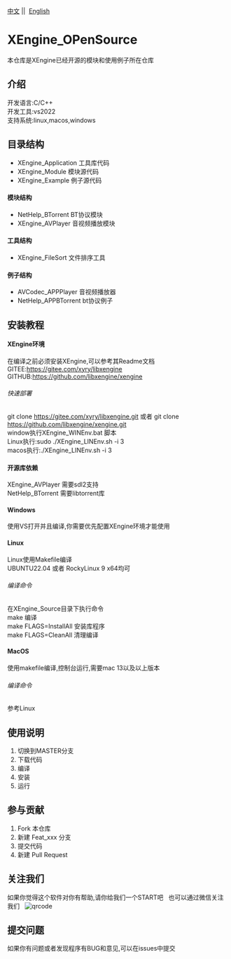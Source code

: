 [中文](README.md) ||  [English](README.en.md)  

# XEngine_OPenSource

本仓库是XEngine已经开源的模块和使用例子所在仓库  

## 介绍

开发语言:C/C++  
开发工具:vs2022  
支持系统:linux,macos,windows

## 目录结构

- XEngine_Application  工具库代码  
- XEngine_Module       模块源代码
- XEngine_Example      例子源代码

#### 模块结构
- NetHelp_BTorrent    BT协议模块
- XEngine_AVPlayer    音视频播放模块

#### 工具结构
- XEngine_FileSort    文件排序工具

#### 例子结构
- AVCodec_APPPlayer   音视频播放器
- NetHelp_APPBTorrent bt协议例子

## 安装教程

#### XEngine环境

在编译之前必须安装XEngine,可以参考其Readme文档  
GITEE:https://gitee.com/xyry/libxengine  
GITHUB:https://github.com/libxengine/xengine

###### 快速部署

git clone https://gitee.com/xyry/libxengine.git 或者 git clone https://github.com/libxengine/xengine.git  
window执行XEngine_WINEnv.bat 脚本  
Linux执行:sudo ./XEngine_LINEnv.sh -i 3  
macos执行:./XEngine_LINEnv.sh -i 3  

#### 开源库依赖

XEngine_AVPlayer 需要sdl2支持  
NetHelp_BTorrent 需要libtorrent库  

#### Windows

使用VS打开并且编译,你需要优先配置XEngine环境才能使用  

#### Linux

Linux使用Makefile编译  
UBUNTU22.04 或者 RockyLinux 9 x64均可

###### 编译命令

在XEngine_Source目录下执行命令  
make 编译  
make FLAGS=InstallAll 安装库程序  
make FLAGS=CleanAll 清理编译

#### MacOS

使用makefile编译,控制台运行,需要mac 13以及以上版本

###### 编译命令

参考Linux

## 使用说明

1. 切换到MASTER分支
2. 下载代码
3. 编译
4. 安装
5. 运行

## 参与贡献

1. Fork 本仓库
2. 新建 Feat_xxx 分支
3. 提交代码
4. 新建 Pull Request

## 关注我们

如果你觉得这个软件对你有帮助,请你给我们一个START吧  
也可以通过微信关注我们  
![qrcode](https://www.xyry.org/qrcode.jpg)

## 提交问题

如果你有问题或者发现程序有BUG和意见,可以在issues中提交